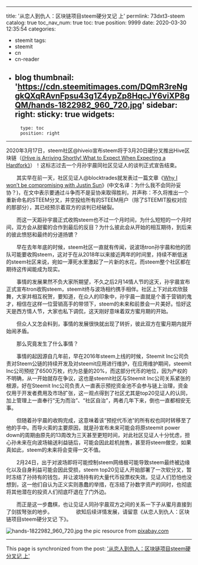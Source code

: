 
---
title: '从恋人到仇人：区块链项目steem硬分叉记 上'
permlink: 73dxt3-steem
catalog: true
toc_nav_num: true
toc: true
position: 9999
date: 2020-03-30 12:35:54
categories:
- steemit
tags:
- steemit
- cn
- cn-reader
- blog
thumbnail: 'https://cdn.steemitimages.com/DQmR3reNggkQXqRAvnFpsu43g1Z4ypZp8HqcJY6viXP8gQM/hands-1822982_960_720.jpg'
sidebar:
    right:
        sticky: true
widgets:
    -
        type: toc
        position: right
---


2020年3月17日，steem社区@hiveio宣布steem将于3月20日硬分叉推出Hive区块链（[《Hive is Arriving Shortly! What to Expect When Expecting a Hardfork》](https://hive.blog/communityfork/@hiveio/hive-is-arriving-shortly-what-to-expect-when-expecting-a-hardfork)）！这标志过去一个月孙宇晨同社区见证人的谈判正式宣告结束。

　　其实早在前一天，社区见证人@blocktrades就发表过一篇文章《[Why I won’t be compromising with Justin Sun](https://hive.blog/steem/@blocktrades/why-i-won-t-be-compromising-with-justin-sun)》(中文名译：为什么我不会同孙妥协？)，在文中表示要通过斗争而不是妥协来取得胜利，并声称：不久将推出一个重新命名的STEEM分叉，并空投给所有的STEEM用户（除了STEEMIT股权对应的那部分），其已经预示着双方的谈判已经破裂。

　　而这一天距孙宇晨正式收购steem也不过一个月时间，为什么短短的一个月时间，双方会从甜蜜的合作到最后的反目？为什么彼此会从开始的相互期待，到后来的彼此愤怒和最终的分道扬镳？

　　早在去年年底的时候，steem社区一直就有传闻，说波场tron孙宇晨和他的团队可能要收购steem，这对于在从2018年以来接近两年的时间里，持续不断低迷的steem社区来说，宛如一潭死水里激起了一片新的水花，而steem整个社区都在期待这传闻能成为现实。

　　事情的发展果然不负大家所期望，不久之后2月14情人节的这天，孙宇晨宣布正式宣布tron收购steem，steemit终与波场相约携手相伴。社区上下对此欢欣鼓舞，大家并相互祝贺，要知道，在众人的印象中，孙宇晨一直就是个善于营销的鬼才，相信在这样一位营销高手的带领下，steem的未来和前景会一片美好。恰好这天是西方情人节，大家也私下调侃，这天刚好意味着双方蜜月期的开始。

　　但众人又怎会料到，事情的发展很快就出现了转折，彼此双方在蜜月期内就开始闹矛盾。

　　那么究竟发生了什么事情？

　　事情的起因源自几年前，早在2016年steem上线的时候，Steemit Inc公司负责对Steem公链的持续开发及对steemit应用进行维护，在应用维护期间，steemit Inc公司预挖了6500万枚，约为总量的20%，而这部分代币的地位，因为产权的不明确，从一开始就存在争议，这也是steemit社区与Steemit Inc公司关系紧张的根源，好在Steemit Inc公司负责人一直表示预挖资金池不会参与链上治理，资金仅用于开发者费用及市场扩张，这一观点得到了社区尤其是top20见证人的认同，加上管理上一直奉行“无为而治”、“社区自治”，两者几年下来，倒也一直都相安无事。

　　但随着孙宇晨的收购完成，这意味着该“预挖代币池”的所有权也同时转移至了他的手中。而导火索的主要原因，就是孙宣布未来可能会将原steemit power down的周期由原先的13周改为三天甚至更短时间，对此社区见证人十分忧虑，担心孙未来在向波场输送利益链后，可能会因此趁机抛售，甚至将steem做空，如果真如此，steem的未来将会变得一文不值。

　　2月24日，出于对波场即将可能控制steem网络极可能导致steem最终被边缘化以及自身利益可能会因此受损，steem top20见证人开始部署了一次软分叉，暂时冻结了孙持有的钱包，并让波场持有的大量代币投票权失效。见证人们恐怕也没想到，这一他们自认为正义实则愚蠢的举措，在冻结了孙数字资产的同时，也彻底将其他潜在的投资人们彻底吓退在了门外边。

　　而正是这一步蠢棋，也让见证人同孙宇晨双方之间的关系一下子从蜜月直接到了剑拔弩张的地步。
　　
　　欲知后续详情发展，请留意《从恋人到仇人：区块链项目steem硬分叉记 下》。



![hands-1822982_960_720.jpg](https://cdn.steemitimages.com/DQmR3reNggkQXqRAvnFpsu43g1Z4ypZp8HqcJY6viXP8gQM/hands-1822982_960_720.jpg)
the pic resource from [pixabay.com](pixabay.com)

- - -

This page is synchronized from the post: ['从恋人到仇人：区块链项目steem硬分叉记 上'](https://steemit.com/@rivalhw/73dxt3-steem)
